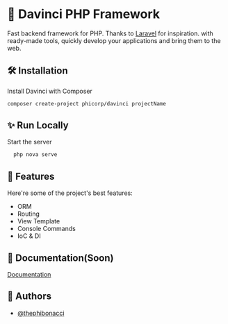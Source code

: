 
# 🐬 Davinci PHP Framework

Fast backend framework for PHP. Thanks to [Laravel](https://github.com/laravel/laravel) for inspiration. with ready-made tools, quickly develop your applications and bring them to the web.

## 🛠️ Installation

Install Davinci with Composer

```bash
composer create-project phicorp/davinci projectName
```

## ✨ Run Locally

Start the server

```bash
  php nova serve
```


## 🧐 Features

Here're some of the project's best features:

- ORM
- Routing
- View Template
- Console Commands
- IoC & DI

## 📄 Documentation(Soon)

[Documentation](https://github.com/phicorp/davinci)


## 📝 Authors

- [@thephibonacci](https://www.github.com/thephibonacci)